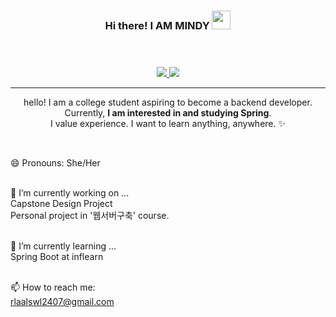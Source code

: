 <div align="center">
  <h3>
      Hi there! I AM MINDY <img src = "https://raw.githubusercontent.com/MartinHeinz/MartinHeinz/master/wave.gif" width = 30px> <br><br><br>
  </h3>

  <a href="https://growupdevmind.tistory.com/">
     <img src="https://img.shields.io/badge/tistory-white?style=flat&logo=tistory&logoColor=000000" />
  </a>

  <a href="https://github.com/iammindy">
     <img src="https://img.shields.io/badge/github-white?style=flat&logo=github&logoColor=000000" />
  </a>

  ***
  hello! I am a college student aspiring to become a backend developer. Currently, **I am interested in and studying Spring**. <br>
  I value experience. I want to learn anything, anywhere. ✨ <br>

  
</div>

<br>

😄 Pronouns: She/Her <br><br>

🔭 I’m currently working on ... <br>
Capstone Design Project <br>
Personal project in '웹서버구축' course. <br><br>

🌱 I’m currently learning ...<br>
Spring Boot at inflearn <br><br>

📫 How to reach me: <br>
rlaalswl2407@gmail.com <br>
